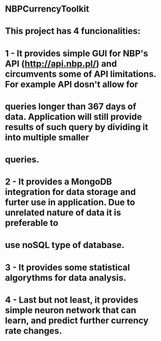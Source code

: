 # NBPCurrencyToolkit

# This project has 4 funcionalities:
# 1 - It provides simple GUI for NBP's API (http://api.nbp.pl/) and circumvents some of API limitations. For example API dosn't allow for
#   queries longer than 367 days of data. Application will still provide results of such query by dividing it into multiple smaller
#   queries.
# 2 - It provides a MongoDB integration for data storage and furter use in application. Due to unrelated nature of data it is preferable to
#   use noSQL type of database.
# 3 - It provides some statistical algorythms for data analysis.
# 4 - Last but not least, it provides simple neuron network that can learn, and predict further currency rate changes.
